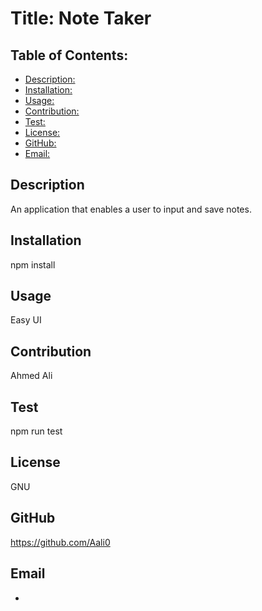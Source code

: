 # Title: Note Taker

## Table of Contents:
* [Description: ](#description)
* [Installation:](#installation)
* [Usage: ](#usage)
* [Contribution: ](#contribution)
* [Test: ](#test)
* [License: ](#license)
* [GitHub: ](#github)
* [Email: ](#email)
    
## Description
An application that enables a user to input and save notes.

## Installation
npm install

## Usage
Easy UI

## Contribution
Ahmed Ali

## Test
npm run test

## License
GNU

## GitHub
https://github.com/Aali0

## Email
*
